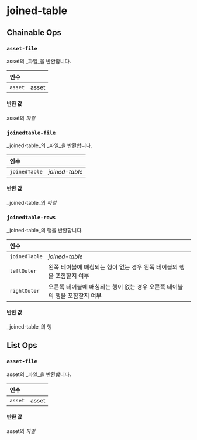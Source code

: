 
# joined-table

## Chainable Ops
<h3 id="asset-file"><code>asset-file</code></h3>

asset의 _파일_을 반환합니다.

| 인수 |  |
| :--- | :--- |
| `asset` | asset |

#### 반환 값
asset의 _파일_

<h3 id="joinedtable-file"><code>joinedtable-file</code></h3>

_joined-table_의 _파일_을 반환합니다.

| 인수 |  |
| :--- | :--- |
| `joinedTable` | _joined-table_ |

#### 반환 값
_joined-table_의 _파일_

<h3 id="joinedtable-rows"><code>joinedtable-rows</code></h3>

_joined-table_의 행을 반환합니다.

| 인수 |  |
| :--- | :--- |
| `joinedTable` | _joined-table_ |
| `leftOuter` | 왼쪽 테이블에 매칭되는 행이 없는 경우 왼쪽 테이블의 행을 포함할지 여부 |
| `rightOuter` | 오른쪽 테이블에 매칭되는 행이 없는 경우 오른쪽 테이블의 행을 포함할지 여부 |

#### 반환 값
_joined-table_의 행

## List Ops
<h3 id="asset-file"><code>asset-file</code></h3>

asset의 _파일_을 반환합니다.

| 인수 |  |
| :--- | :--- |
| `asset` | asset |

#### 반환 값
asset의 _파일_